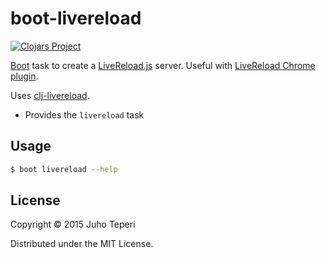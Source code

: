 # boot-livereload
[![Clojars Project](http://clojars.org/deraen/boot-livereload/latest-version.svg)](http://clojars.org/deraen/boot-livereload)

[Boot](https://github.com/boot-clj/boot) task to create a [LiveReload.js](http://livereload.com/) server.
Useful with [LiveReload Chrome plugin](https://chrome.google.com/webstore/detail/livereload/jnihajbhpnppcggbcgedagnkighmdlei).

Uses [clj-livereload](https://github.com/bhurlow/clj-livereload).

* Provides the `livereload` task

## Usage

```bash
$ boot livereload --help
```

## License

Copyright © 2015 Juho Teperi

Distributed under the MIT License.
